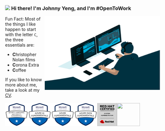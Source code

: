 <h3><img src="https://media.giphy.com/media/hvRJCLFzcasrR4ia7z/giphy.gif" width="25px"> Hi there! I'm Johnny Yeng, and I'm #OpenToWork</h3>
<img align="right" alt="GIF" src="https://github.com/a2902793/a2902793/blob/master/img/code.gif?raw=true" width="375" height="240" />
Fun Fact: Most of the things I like happen to start with the letter <code>C</code>, the three essentials are:<ul><li><b>C</b>hristopher Nolan films</li><li><b>C</b>orona Extra</li><li><b>C</b>offee</li></ul>If you like to know more about me, take a look at my <a href="./CV.pdf">CV</a>.<br><br>
<a href="https://www.credly.com/badges/2d263314-8ba4-49d6-88c9-66ce1c541273"><img align="left" height="75" src="img/Certifications/sc-900.png"></a>
<a href="https://www.credly.com/badges/09585e4b-8a76-4cfb-ae91-dfa74362f366"><img align="left" height="75" src="img/Certifications/ai-900.png"></a>
<a href="https://www.credly.com/badges/95f57856-85ec-41dd-b510-783b36986183"><img align="left" height="75" src="img/Certifications/az-900.png"></a>
<a href="https://www.credly.com/badges/20a42d74-0530-441b-b0fb-b8bce54192bc"><img align="left" height="75" src="img/Certifications/dp-900.png"></a>
<a href="https://rhtapps.redhat.com/certifications/badge/verify/DZMTWJ2YIUSXL2PJWE4ZTZEABAAEQU3CUPSQX2KSDXT6RW46LQ3T7ULZ55KZZ56SKO7EQ3ETTLYZQ4U5NQYTCNA62RUWOCM34WWBUYQ="><img align="left" height="75" src="img/Certifications/rhcsa.png"></a>
<img align="left" width="75" height="75" src="https://d1.awsstatic.com/training-and-certification/Certification%20Badges/AWS-Certified_Cloud-Practitioner_512x512.bc006f14f986fa4f3ca238b0b62be458ce1fb5ce.png">
